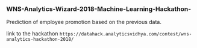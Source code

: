 ### WNS-Analytics-Wizard-2018-Machine-Learning-Hackathon-
Prediction of employee promotion based on the previous data. 

link to the hackathon
```https://datahack.analyticsvidhya.com/contest/wns-analytics-hackathon-2018/```

